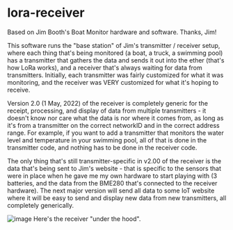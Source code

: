# lora-receiver
Based on Jim Booth's Boat Monitor hardware and software. Thanks, Jim!

This software runs the "base station" of Jim's transmitter / receiver setup, where each thing that's being monitored (a boat, a truck, a swimming pool) has a transmitter that gathers the data and sends it out into the ether (that's how LoRa works), and a receiver that's always waiting for data from transmitters. Initially, each transmitter was fairly customized for what it was monitoring, and the receiver was VERY customized for what it's hoping to receive.

Version 2.0 (1 May, 2022) of the receiver is completely generic for the receipt, processing, and display of data from multiple transmitters - it doesn't know nor care what the data is nor where it comes from, as long as it's from a transmitter on the correct networkID and in the correct address range. For example, if you want to add a transmitter that monitors the water level and temperature in your swimming pool, all of that is done in the transmitter code, and nothing has to be done in the receiver code.

The only thing that's still transmitter-specific in v2.00 of the receiver is the data that's being sent to Jim's website - that is specific to the sensors that were in place when he gave me my own hardware to start playing with (3 batteries, and the data from the BME280 that's connected to the receiver hardware). The next major version will send all data to some IoT website where it will be easy to send and display new data from new transmitters, all completely generically.

![image](https://user-images.githubusercontent.com/15186790/166153259-cdd14a00-4b45-4179-99bb-5f8d250c6018.png)
Here's the receiver "under the hood".
